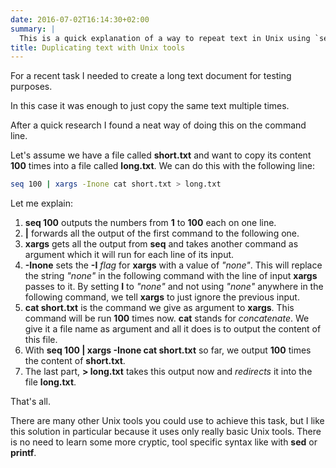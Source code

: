 ```yaml
---
date: 2016-07-02T16:14:30+02:00
summary: |
  This is a quick explanation of a way to repeat text in Unix using `seq` and `xargs`.
title: Duplicating text with Unix tools
---
```


For a recent task I needed to create a long text document for testing purposes.

In this case it was enough to just copy the same text multiple times.

After a quick research I found a neat way of doing this on the command line.

Let's assume we have a file called **short.txt** and want to copy its content **100** times into a file called **long.txt**.
We can do this with the following line:

``` sh
seq 100 | xargs -Inone cat short.txt > long.txt
```

Let me explain:

1. **seq 100** outputs the numbers from **1** to **100** each on one line.
2. **|** forwards all the output of the first command to the following one.
3. **xargs** gets all the output from **seq** and takes another command as argument which it will run for each line of its input.
4. **-Inone** sets the **-I** *flag* for **xargs** with a value of *"none"*. This will replace the string *"none"* in the following command with the line of input **xargs** passes to it. By setting **I** to *"none"* and not using *"none"* anywhere in the following command, we tell **xargs** to just ignore the previous input.
5. **cat short.txt** is the command we give as argument to **xargs**. This command will be run **100** times now. **cat** stands for *concatenate*. We give it a file name as argument and all it does is to output the content of this file.
6. With **seq 100 | xargs -Inone cat short.txt** so far, we output **100** times the content of **short.txt**.
7. The last part, **> long.txt**  takes this output now and *redirects* it into the file **long.txt**.

That's all.

There are many other Unix tools you could use to achieve this task, but I like this solution in particular because it uses only really basic Unix tools. There is no need to learn some more cryptic, tool specific syntax like with **sed** or **printf**.
